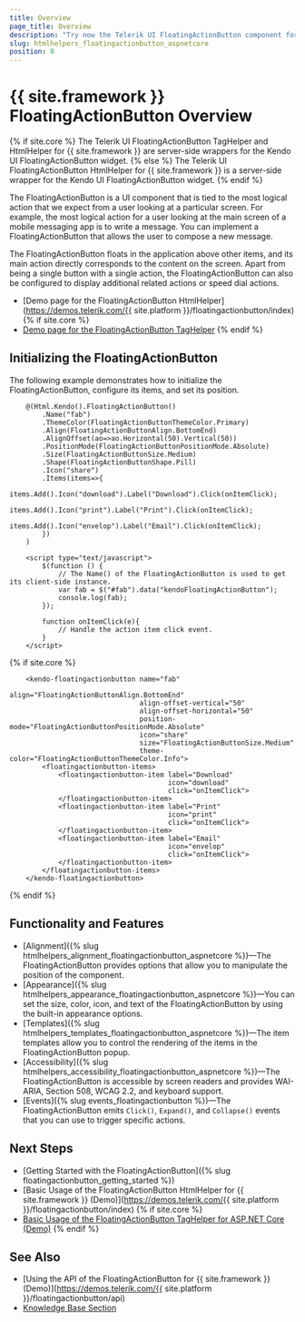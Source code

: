 ```yaml
---
title: Overview
page_title: Overview
description: "Try now the Telerik UI FloatingActionButton component for {{ site.framework }} providing various alignment options for its items and complete control over its appearance."
slug: htmlhelpers_floatingactionbutton_aspnetcore
position: 0
---
```


# {{ site.framework }} FloatingActionButton Overview

{% if site.core %}
The Telerik UI FloatingActionButton TagHelper and HtmlHelper for {{ site.framework }} are server-side wrappers for the Kendo UI FloatingActionButton widget.
{% else %}
The Telerik UI FloatingActionButton HtmlHelper for {{ site.framework }} is a server-side wrapper for the Kendo UI FloatingActionButton widget.
{% endif %}

The FloatingActionButton is a UI component that is tied to the most logical action that we expect from a user looking at a particular screen. For example, the most logical action for a user looking at the main screen of a mobile messaging app is to write a message. You can implement a FloatingActionButton that allows the user to compose a new message.

The FloatingActionButton floats in the application above other items, and its main action directly corresponds to the content on the screen. Apart from being a single button with a single action, the FloatingActionButton can also be configured to display additional related actions or speed dial actions.

* [Demo page for the FloatingActionButton HtmlHelper](https://demos.telerik.com/{{ site.platform }}/floatingactionbutton/index)
{% if site.core %}
* [Demo page for the FloatingActionButton TagHelper](https://demos.telerik.com/aspnet-core/floatingactionbutton/tag-helper)
{% endif %}

## Initializing the FloatingActionButton

The following example demonstrates how to initialize the FloatingActionButton, configure its items, and set its position.

```HtmlHelper
    @(Html.Kendo().FloatingActionButton()
        .Name("fab")
        .ThemeColor(FloatingActionButtonThemeColor.Primary)
        .Align(FloatingActionButtonAlign.BottomEnd)
        .AlignOffset(ao=>ao.Horizontal(50).Vertical(50))
        .PositionMode(FloatingActionButtonPositionMode.Absolute)
        .Size(FloatingActionButtonSize.Medium)
        .Shape(FloatingActionButtonShape.Pill)
        .Icon("share")
        .Items(items=>{
            items.Add().Icon("download").Label("Download").Click(onItemClick);
            items.Add().Icon("print").Label("Print").Click(onItemClick);
            items.Add().Icon("envelop").Label("Email").Click(onItemClick);
        })
    )

    <script type="text/javascript">
        $(function () {
            // The Name() of the FloatingActionButton is used to get its client-side instance.
            var fab = $("#fab").data("kendoFloatingActionButton");
            console.log(fab);
        });

        function onItemClick(e){
            // Handle the action item click event.
        }
    </script>
```
{% if site.core %}
```TagHelper
    <kendo-floatingactionbutton name="fab"
                                align="FloatingActionButtonAlign.BottomEnd"
                                align-offset-vertical="50"
                                align-offset-horizontal="50"
                                position-mode="FloatingActionButtonPositionMode.Absolute"
                                icon="share"
                                size="FloatingActionButtonSize.Medium"
                                theme-color="FloatingActionButtonThemeColor.Info">
        <floatingactionbutton-items>
            <floatingactionbutton-item label="Download"
                                       icon="download"
                                       click="onItemClick">
            </floatingactionbutton-item>
            <floatingactionbutton-item label="Print"
                                       icon="print"
                                       click="onItemClick">
            </floatingactionbutton-item>
            <floatingactionbutton-item label="Email"
                                       icon="envelop"
                                       click="onItemClick">
            </floatingactionbutton-item>
        </floatingactionbutton-items>
    </kendo-floatingactionbutton>
```
{% endif %}

## Functionality and Features

* [Alignment]({% slug htmlhelpers_alignment_floatingactionbutton_aspnetcore %})&mdash;The FloatingActionButton provides options that allow you to manipulate the position of the component.
* [Appearance]({% slug htmlhelpers_appearance_floatingactionbutton_aspnetcore %})&mdash;You can set the size, color, icon, and text of the FloatingActionButton by using the built-in appearance options.
* [Templates]({% slug htmlhelpers_templates_floatingactionbutton_aspnetcore %})&mdash;The item templates allow you to control the rendering of the items in the FloatingActionButton popup.
* [Accessibility]({% slug htmlhelpers_accessibility_floatingactionbutton_aspnetcore %})&mdash;The FloatingActionButton is accessible by screen readers and provides WAI-ARIA, Section 508, WCAG 2.2, and keyboard support.
* [Events]({% slug events_floatingactionbutton %})&mdash;The FloatingActionButton emits `Click()`, `Expand()`, and `Collapse()` events that you can use to trigger specific actions.

## Next Steps

* [Getting Started with the FloatingActionButton]({% slug floatingactionbutton_getting_started %})
* [Basic Usage of the FloatingActionButton HtmlHelper for {{ site.framework }} (Demo)](https://demos.telerik.com/{{ site.platform }}/floatingactionbutton/index)
{% if site.core %}
* [Basic Usage of the FloatingActionButton TagHelper for ASP.NET Core (Demo)](https://demos.telerik.com/aspnet-core/floatingactionbutton/tag-helper)
{% endif %}

## See Also

* [Using the API of the FloatingActionButton for {{ site.framework }} (Demo)](https://demos.telerik.com/{{ site.platform }}/floatingactionbutton/api)
* [Knowledge Base Section](/knowledge-base)
